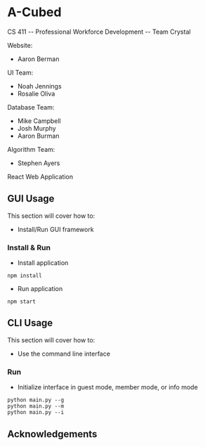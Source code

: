 # A-Cubed

CS 411 -- Professional Workforce Development -- Team Crystal

Website:
* Aaron Berman

UI Team:
* Noah Jennings
* Rosalie Oliva

Database Team:
* Mike Campbell
* Josh Murphy
* Aaron Burman

Algorithm Team:
* Stephen Ayers

React Web Application

## GUI Usage

This section will cover how to: 
* Install/Run GUI framework 

### Install & Run 

* Install application 

``` 
npm install 
``` 

* Run application 

```
npm start
``` 

## CLI Usage 

This section will cover how to: 
* Use the command line interface 

### Run 

* Initialize interface in guest mode, member mode, or info mode 

``` 
python main.py --g 
python main.py --m 
python main.py --i
``` 

## Acknowledgements 
